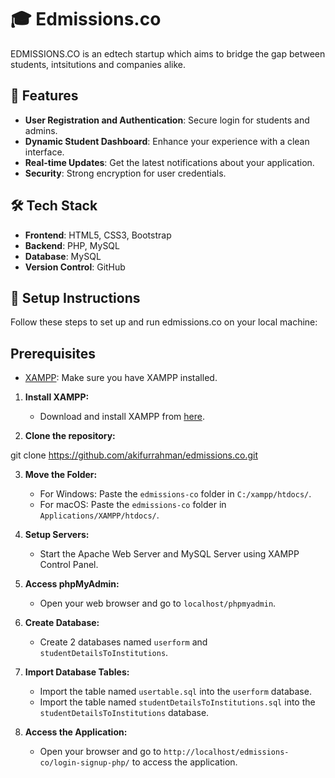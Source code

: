 
# 🎓 Edmissions.co

EDMISSIONS.CO is an edtech startup which aims to bridge the gap between students, intsitutions and companies alike.

## 🚀 Features

- **User Registration and Authentication**: Secure login for students and admins.
- **Dynamic Student Dashboard**: Enhance your experience with a clean interface.
- **Real-time Updates**: Get the latest notifications about your application.
- **Security**: Strong encryption for user credentials.

## 🛠️ Tech Stack

- **Frontend**: HTML5, CSS3, Bootstrap
- **Backend**: PHP, MySQL
- **Database**: MySQL
- **Version Control**: GitHub

## 📂 Setup Instructions

Follow these steps to set up and run edmissions.co on your local machine:

## Prerequisites
- [XAMPP](https://www.apachefriends.org/index.html): Make sure you have XAMPP installed.


1. **Install XAMPP:**
   - Download and install XAMPP from [here](https://www.apachefriends.org/index.html).

2.	**Clone the repository:**

git clone https://github.com/akifurrahman/edmissions.co.git

3. **Move the Folder:**
   - For Windows: Paste the `edmissions-co` folder in `C:/xampp/htdocs/`.
   - For macOS: Paste the `edmissions-co` folder in `Applications/XAMPP/htdocs/`.

4. **Setup Servers:**
   - Start the Apache Web Server and MySQL Server using XAMPP Control Panel.

5. **Access phpMyAdmin:**
   - Open your web browser and go to `localhost/phpmyadmin`.

6. **Create Database:**
   - Create 2 databases named `userform` and `studentDetailsToInstitutions`.

7. **Import Database Tables:**
   - Import the table named `usertable.sql` into the `userform` database.
   - Import the table named `studentDetailsToInstitutions.sql` into the `studentDetailsToInstitutions` database.

8. **Access the Application:**
   - Open your browser and go to `http://localhost/edmissions-co/login-signup-php/` to access the application.
  
